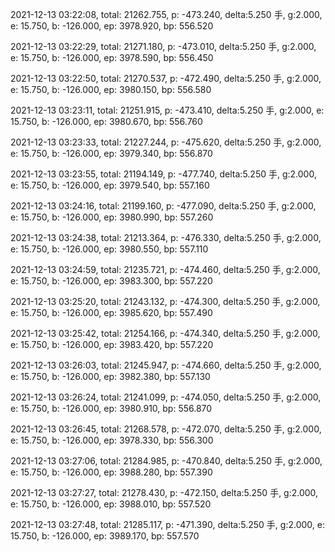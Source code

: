 2021-12-13 03:22:08, total: 21262.755, p: -473.240, delta:5.250 手, g:2.000, e: 15.750, b: -126.000, ep: 3978.920, bp: 556.520

2021-12-13 03:22:29, total: 21271.180, p: -473.010, delta:5.250 手, g:2.000, e: 15.750, b: -126.000, ep: 3978.590, bp: 556.450

2021-12-13 03:22:50, total: 21270.537, p: -472.490, delta:5.250 手, g:2.000, e: 15.750, b: -126.000, ep: 3980.150, bp: 556.580

2021-12-13 03:23:11, total: 21251.915, p: -473.410, delta:5.250 手, g:2.000, e: 15.750, b: -126.000, ep: 3980.670, bp: 556.760

2021-12-13 03:23:33, total: 21227.244, p: -475.620, delta:5.250 手, g:2.000, e: 15.750, b: -126.000, ep: 3979.340, bp: 556.870

2021-12-13 03:23:55, total: 21194.149, p: -477.740, delta:5.250 手, g:2.000, e: 15.750, b: -126.000, ep: 3979.540, bp: 557.160

2021-12-13 03:24:16, total: 21199.160, p: -477.090, delta:5.250 手, g:2.000, e: 15.750, b: -126.000, ep: 3980.990, bp: 557.260

2021-12-13 03:24:38, total: 21213.364, p: -476.330, delta:5.250 手, g:2.000, e: 15.750, b: -126.000, ep: 3980.550, bp: 557.110

2021-12-13 03:24:59, total: 21235.721, p: -474.460, delta:5.250 手, g:2.000, e: 15.750, b: -126.000, ep: 3983.300, bp: 557.220

2021-12-13 03:25:20, total: 21243.132, p: -474.300, delta:5.250 手, g:2.000, e: 15.750, b: -126.000, ep: 3985.620, bp: 557.490

2021-12-13 03:25:42, total: 21254.166, p: -474.340, delta:5.250 手, g:2.000, e: 15.750, b: -126.000, ep: 3983.420, bp: 557.220

2021-12-13 03:26:03, total: 21245.947, p: -474.660, delta:5.250 手, g:2.000, e: 15.750, b: -126.000, ep: 3982.380, bp: 557.130

2021-12-13 03:26:24, total: 21241.099, p: -474.050, delta:5.250 手, g:2.000, e: 15.750, b: -126.000, ep: 3980.910, bp: 556.870

2021-12-13 03:26:45, total: 21268.578, p: -472.070, delta:5.250 手, g:2.000, e: 15.750, b: -126.000, ep: 3978.330, bp: 556.300

2021-12-13 03:27:06, total: 21284.985, p: -470.840, delta:5.250 手, g:2.000, e: 15.750, b: -126.000, ep: 3988.280, bp: 557.390

2021-12-13 03:27:27, total: 21278.430, p: -472.150, delta:5.250 手, g:2.000, e: 15.750, b: -126.000, ep: 3988.010, bp: 557.520

2021-12-13 03:27:48, total: 21285.117, p: -471.390, delta:5.250 手, g:2.000, e: 15.750, b: -126.000, ep: 3989.170, bp: 557.570